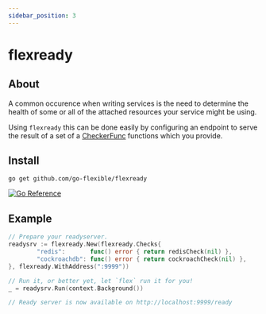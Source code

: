 ```yaml
---
sidebar_position: 3
---
```

# flexready

## About

A common occurence when writing services is the need to determine the health of some or all of the attached resources your service might be using.

Using `flexready` this can be done easily by configuring an endpoint to serve the result of a set of a [CheckerFunc](https://pkg.go.dev/github.com/go-flexible/flexready#CheckerFunc) functions which you provide.

## Install

```shell
go get github.com/go-flexible/flexready
```

[![Go Reference](https://pkg.go.dev/badge/github.com/go-flexible/flexready.svg)](https://pkg.go.dev/github.com/go-flexible/flexready)

## Example

```go
// Prepare your readyserver.
readysrv := flexready.New(flexready.Checks{
        "redis":       func() error { return redisCheck(nil) },
        "cockroachdb": func() error { return cockroachCheck(nil) },
}, flexready.WithAddress(":9999"))

// Run it, or better yet, let `flex` run it for you!
_ = readysrv.Run(context.Background())

// Ready server is now available on http://localhost:9999/ready
```
